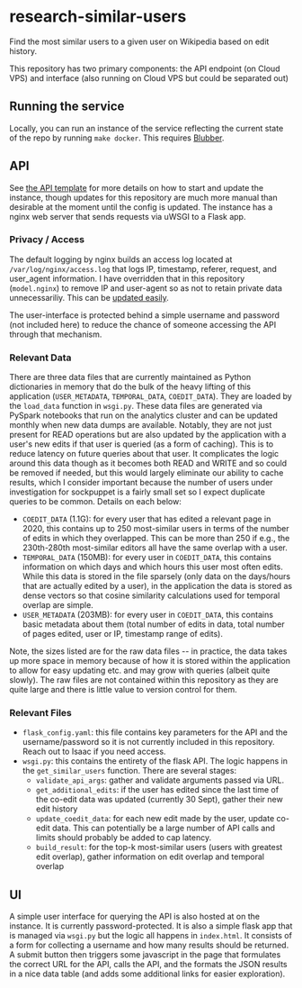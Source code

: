 # research-similar-users
Find the most similar users to a given user on Wikipedia based on edit history.

This repository has two primary components: the API endpoint (on Cloud VPS) and interface (also running on Cloud VPS but could be separated out)

## Running the service

Locally, you can run an instance of the service reflecting the current state of the repo by running `make docker`. This requires [Blubber](https://wikitech.wikimedia.org/wiki/Blubber).

## API
See [the API template](https://github.com/wikimedia/research-api-endpoint-template) for more details on how to start and update the instance, though updates for this repository are much more manual than desirable at the moment until the config is updated. The instance has a nginx web server that sends requests via uWSGI to a Flask app.

### Privacy / Access
The default logging by nginx builds an access log located at `/var/log/nginx/access.log` that logs IP, timestamp, referer, request, and user_agent information.
I have overridden that in this repository (`model.nginx`) to remove IP and user-agent so as not to retain private data unnecessariliy.
This can be [updated easily](https://docs.nginx.com/nginx/admin-guide/monitoring/logging/#setting-up-the-access-log).

The user-interface is protected behind a simple username and password (not included here) to reduce the chance
of someone accessing the API through that mechanism.

### Relevant Data
There are three data files that are currently maintained as Python dictionaries in memory that do the bulk of the heavy lifting of this application (`USER_METADATA`, `TEMPORAL_DATA`, `COEDIT_DATA`).
They are loaded by the `load_data` function in `wsgi.py`. These data files are generated via PySpark notebooks that run on the analytics cluster and can be updated monthly when new data dumps are available. Notably,
they are not just present for READ operations but are also updated by the application with a user's new edits if that user is queried (as a form of caching). This is to reduce latency
on future queries about that user. It complicates the logic around this data though as it becomes both READ and WRITE and so could be removed if needed, but this would largely eliminate our ability to cache results, which I consider important because the number of users under investigation for sockpuppet is a fairly small set so I expect duplicate queries to be common.
Details on each below:
* `COEDIT_DATA` (1.1G): for every user that has edited a relevant page in 2020, this contains up to 250 most-similar users in terms of the number of edits in which they overlapped. This can be more than 250 if e.g., the 230th-280th most-similar editors all have the same overlap with a user.
* `TEMPORAL_DATA` (150MB): for every user in `COEDIT_DATA`, this contains information on which days and which hours this user most often edits. While this data is stored in the file sparsely (only data on the days/hours that are actually edited by a user), in the application the data is stored as dense vectors so that cosine similarity calculations used for temporal overlap are simple.
* `USER_METADATA` (203MB): for every user in `COEDIT_DATA`, this contains basic metadata about them (total number of edits in data, total number of pages edited, user or IP, timestamp range of edits).

Note, the sizes listed are for the raw data files -- in practice, the data takes up more space in memory because of how it is stored within the application to allow for easy updating etc. and may grow with queries (albeit quite slowly).
The raw files are not contained within this repository as they are quite large and there is little value to version control for them.

### Relevant Files
* `flask_config.yaml`: this file contains key parameters for the API and the username/password so it is not currently included in this repository. Reach out to Isaac if you need access.
* `wsgi.py`: this contains the entirety of the flask API. The logic happens in the `get_similar_users` function. There are several stages:
    * `validate_api_args`: gather and validate arguments passed via URL.
    * `get_additional_edits`: if the user has edited since the last time of the co-edit data was updated (currently 30 Sept), gather their new edit history
    * `update_coedit_data`: for each new edit made by the user, update co-edit data. This can potentially be a large number of API calls and limits should probably be added to cap latency.
    * `build_result`: for the top-k most-similar users (users with greatest edit overlap), gather information on edit overlap and temporal overlap

## UI
A simple user interface for querying the API is also hosted at on the instance. It is currently password-protected.
It is also a simple flask app that is managed via `wsgi.py` but the logic all happens in `index.html`.
It consists of a form for collecting a username and how many results should be returned. A submit button then triggers some javascript in the page that formulates the correct
URL for the API, calls the API, and the formats the JSON results in a nice data table (and adds some additional links for easier exploration).
